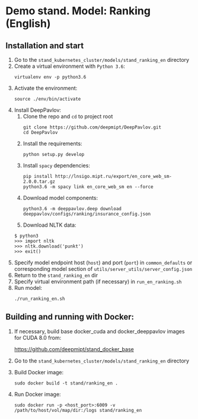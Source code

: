 # Demo stand. Model: Ranking (English)

## Installation and start
1. Go to the `stand_kubernetes_cluster/models/stand_ranking_en` directory
2. Create a virtual environment with `Python 3.6`:
    ```
    virtualenv env -p python3.6
    ```
3. Activate the environment:
    ```
    source ./env/bin/activate
    ```
4. Install DeepPavlov:
    1. Clone the repo and `cd` to project root
        ```
        git clone https://github.com/deepmipt/DeepPavlov.git
        cd DeepPavlov
        ```
    2. Install the requirements:
        ```
        python setup.py develop
        ```
    3. Install `spacy` dependencies:
        ```
        pip install http://lnsigo.mipt.ru/export/en_core_web_sm-2.0.0.tar.gz
        python3.6 -m spacy link en_core_web_sm en --force
        ```
    4. Download model components:
        ```
        python3.6 -m deeppavlov.deep download deeppavlov/configs/ranking/insurance_config.json
        ```
    5. Download NLTK data:
    ```
    $ python3
    >>> import nltk
    >>> nltk.download('punkt')
    >>> exit()
    ```
5. Specify model endpoint host (`host`) and port (`port`) in `common_defaults` or corresponding model section of `utils/server_utils/server_config.json`
6. Return to the `stand_ranking_en` dir
7. Specify virtual environment path (if necessary) in `run_en_ranking.sh`
8. Run model:
    ```
    ./run_ranking_en.sh
    ```

## Building and running with Docker:
1. If necessary, build base docker_cuda and docker_deeppavlov images for CUDA 8.0 from:

   https://github.com/deepmipt/stand_docker_base
  
2. Go to the `stand_kubernetes_cluster/models/stand_ranking_en` directory

3. Build Docker image:
   ```
   sudo docker build -t stand/ranking_en .
   ```
4. Run Docker image:
   ```
   sudo docker run -p <host_port>:6009 -v /path/to/host/vol/map/dir:/logs stand/ranking_en
   ```